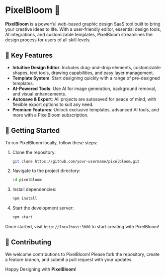 # **PixelBloom** 🌸

**PixelBloom** is a powerful web-based graphic design SaaS tool built to bring your creative ideas to life. With a user-friendly editor, essential design tools, AI integrations, and customizable templates, PixelBloom streamlines the design process for users of all skill levels.

## 🌟 **Key Features**

- **Intuitive Design Editor**: Includes drag-and-drop elements, customizable shapes, text tools, drawing capabilities, and easy layer management.
- **Template System**: Start designing quickly with a range of pre-designed templates.
- **AI-Powered Tools**: Use AI for image generation, background removal, and visual enhancements.
- **Autosave & Export**: All projects are autosaved for peace of mind, with flexible export options to suit any need.
- **Premium Features**: Unlock exclusive templates, advanced AI tools, and more with a PixelBloom subscription.

## 🚀 **Getting Started**

To run PixelBloom locally, follow these steps:

1. Clone the repository:
   ```bash
   git clone https://github.com/your-username/pixelbloom.git
   ```
2. Navigate to the project directory:
   ```bash
   cd pixelbloom
   ```
3. Install dependencies:
   ```bash
   npm install
   ```
4. Start the development server:
   ```bash
   npm start
   ```

Once started, visit `http://localhost:3000` to start creating with PixelBloom!

## 🤝 **Contributing**

We welcome contributions to PixelBloom! Please fork the repository, create a feature branch, and submit a pull request with your updates.

Happy Designing with **PixelBloom**!
